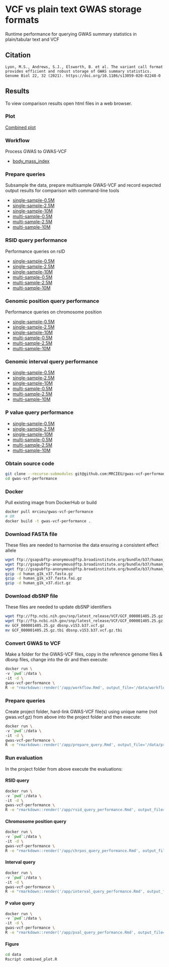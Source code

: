 # VCF vs plain text GWAS storage formats

Runtime performance for querying GWAS summary statistics in plain/tabular text and VCF

## Citation

```
Lyon, M.S., Andrews, S.J., Elsworth, B. et al. The variant call format provides efficient and robust storage of GWAS summary statistics. Genome Biol 22, 32 (2021). https://doi.org/10.1186/s13059-020-02248-0
```

## Results

To view comparison results open html files in a web browser.

### Plot

[Combined plot](plot.pdf)

### Workflow

Process GWAS to GWAS-VCF

- [body_mass_index](https://mrcieu.github.io/gwas-vcf-performance/workflow.html)

### Prepare queries

Subsample the data, prepare multisample GWAS-VCF and record expected output results for comparison with command-line tools

- [single-sample-0.5M](https://mrcieu.github.io/gwas-vcf-performance/single-sample-0.5M/prepare_query.html)
- [single-sample-2.5M](https://mrcieu.github.io/gwas-vcf-performance/single-sample-2.5M/prepare_query.html)
- [single-sample-10M](https://mrcieu.github.io/gwas-vcf-performance/single-sample-10M/prepare_query.html)
- [multi-sample-0.5M](https://mrcieu.github.io/gwas-vcf-performance/multi-sample-0.5M/prepare_query.html)
- [multi-sample-2.5M](https://mrcieu.github.io/gwas-vcf-performance/multi-sample-2.5M/prepare_query.html)
- [multi-sample-10M](https://mrcieu.github.io/gwas-vcf-performance/multi-sample-10M/prepare_query.html)

### RSID query performance

Performance queries on rsID

- [single-sample-0.5M](https://mrcieu.github.io/gwas-vcf-performance/single-sample-0.5M/rsid_query_performance.html)
- [single-sample-2.5M](https://mrcieu.github.io/gwas-vcf-performance/single-sample-2.5M/rsid_query_performance.html)
- [single-sample-10M](https://mrcieu.github.io/gwas-vcf-performance/single-sample-10M/rsid_query_performance.html)
- [multi-sample-0.5M](https://mrcieu.github.io/gwas-vcf-performance/multi-sample-0.5M/rsid_query_performance.html)
- [multi-sample-2.5M](https://mrcieu.github.io/gwas-vcf-performance/multi-sample-2.5M/rsid_query_performance.html)
- [multi-sample-10M](https://mrcieu.github.io/gwas-vcf-performance/multi-sample-10M/rsid_query_performance.html)

### Genomic position query performance

Performance queries on chromosome position

- [single-sample-0.5M](https://mrcieu.github.io/gwas-vcf-performance/single-sample-0.5M/chrpos_query_performance.html)
- [single-sample-2.5M](https://mrcieu.github.io/gwas-vcf-performance/single-sample-2.5M/chrpos_query_performance.html)
- [single-sample-10M](https://mrcieu.github.io/gwas-vcf-performance/single-sample-10M/chrpos_query_performance.html)
- [multi-sample-0.5M](https://mrcieu.github.io/gwas-vcf-performance/multi-sample-0.5M/chrpos_query_performance.html)
- [multi-sample-2.5M](https://mrcieu.github.io/gwas-vcf-performance/multi-sample-2.5M/chrpos_query_performance.html)
- [multi-sample-10M](https://mrcieu.github.io/gwas-vcf-performance/multi-sample-10M/chrpos_query_performance.html)

### Genomic interval query performance

- [single-sample-0.5M](https://mrcieu.github.io/gwas-vcf-performance/single-sample-0.5M/interval_query_performance.html)
- [single-sample-2.5M](https://mrcieu.github.io/gwas-vcf-performance/single-sample-2.5M/interval_query_performance.html)
- [single-sample-10M](https://mrcieu.github.io/gwas-vcf-performance/single-sample-10M/interval_query_performance.html)
- [multi-sample-0.5M](https://mrcieu.github.io/gwas-vcf-performance/multi-sample-0.5M/interval_query_performance.html)
- [multi-sample-2.5M](https://mrcieu.github.io/gwas-vcf-performance/multi-sample-2.5M/interval_query_performance.html)
- [multi-sample-10M](https://mrcieu.github.io/gwas-vcf-performance/multi-sample-10M/interval_query_performance.html)

### P value query performance

- [single-sample-0.5M](https://mrcieu.github.io/gwas-vcf-performance/single-sample-0.5M/pval_query_performance.html)
- [single-sample-2.5M](https://mrcieu.github.io/gwas-vcf-performance/single-sample-2.5M/pval_query_performance.html)
- [single-sample-10M](https://mrcieu.github.io/gwas-vcf-performance/single-sample-10M/pval_query_performance.html)
- [multi-sample-0.5M](https://mrcieu.github.io/gwas-vcf-performance/multi-sample-0.5M/pval_query_performance.html)
- [multi-sample-2.5M](https://mrcieu.github.io/gwas-vcf-performance/multi-sample-2.5M/pval_query_performance.html)
- [multi-sample-10M](https://mrcieu.github.io/gwas-vcf-performance/multi-sample-10M/pval_query_performance.html)

### Obtain source code

```sh
git clone --recurse-submodules git@github.com:MRCIEU/gwas-vcf-performance.git
cd gwas-vcf-performance
```

### Docker

Pull existing image from DockerHub or build

```sh
docker pull mrcieu/gwas-vcf-performance
# OR
docker build -t gwas-vcf-performance .
```

### Download FASTA file

These files are needed to harmonise the data ensuring a consistent effect allele

```sh
wget ftp://gsapubftp-anonymous@ftp.broadinstitute.org/bundle/b37/human_g1k_v37.fasta.gz
wget ftp://gsapubftp-anonymous@ftp.broadinstitute.org/bundle/b37/human_g1k_v37.fasta.fai.gz
wget ftp://gsapubftp-anonymous@ftp.broadinstitute.org/bundle/b37/human_g1k_v37.dict.gz
gzip -d human_g1k_v37.fasta.gz
gzip -d human_g1k_v37.fasta.fai.gz
gzip -d human_g1k_v37.dict.gz
```

### Download dbSNP file

These files are needed to update dbSNP identifiers

```sh
wget ftp://ftp.ncbi.nih.gov/snp/latest_release/VCF/GCF_000001405.25.gz
wget ftp://ftp.ncbi.nih.gov/snp/latest_release/VCF/GCF_000001405.25.gz.tbi
mv GCF_000001405.25.gz dbsnp.v153.b37.vcf.gz
mv GCF_000001405.25.gz.tbi dbsnp.v153.b37.vcf.gz.tbi
```

### Convert GWAS to VCF

Make a folder for the GWAS-VCF files, copy in the reference genome files & dbsnp files, change into the dir and then execute:

```sh
docker run \
-v `pwd`:/data \
-it -d \
gwas-vcf-performance \
R -e "rmarkdown::render('/app/workflow.Rmd', output_file='/data/workflow.html', params = list(ukbb_id = 21001))"
```

### Prepare queries

Create project folder, hard-link GWAS-VCF file(s) using unique name (not gwas.vcf.gz) from above into the project folder and then execute:

```sh
docker run \
-v `pwd`:/data \
-it -d \
gwas-vcf-performance \
R -e "rmarkdown::render('/app/prepare_query.Rmd', output_file='/data/prepare_query.html', params = list(n_sim = 100, filepath = '/data/21001.vcf.gz', n_gwas = 5, n_variants = 10000000))"
```

### Run evaluation

In the project folder from above execute the evaluations:

#### RSID query

```sh
docker run \
-v `pwd`:/data \
-it -d \
gwas-vcf-performance \
R -e "rmarkdown::render('/app/rsid_query_performance.Rmd', output_file='/data/rsid_query_performance.html', params = list(n_sim = 100))"
```

#### Chromosome position query

```sh
docker run \
-v `pwd`:/data \
-it -d \
gwas-vcf-performance \
R -e "rmarkdown::render('/app/chrpos_query_performance.Rmd', output_file='/data/chrpos_query_performance.html', params = list(n_sim = 100))"
```

#### Interval query

```sh
docker run \
-v `pwd`:/data \
-it -d \
gwas-vcf-performance \
R -e "rmarkdown::render('/app/interval_query_performance.Rmd', output_file='/data/interval_query_performance.html', params = list(n_sim = 100))"
```

#### P value query

```sh
docker run \
-v `pwd`:/data \
-it -d \
gwas-vcf-performance \
R -e "rmarkdown::render('/app/pval_query_performance.Rmd', output_file='/data/pval_query_performance.html', params = list(n_sim = 100))"
```

#### Figure

```sh
cd data
Rscript combined_plot.R
```
